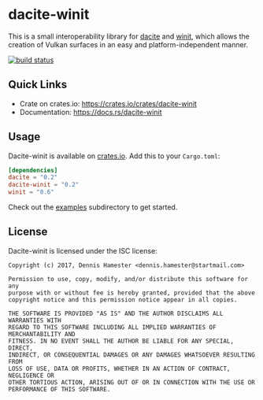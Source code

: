 # dacite-winit

This is a small interoperability library for [dacite] and [winit], which allows the creation of
Vulkan surfaces in an easy and platform-independent manner.

[dacite]: https://gitlab.com/dennis-hamester/dacite/tree/master/dacite
[winit]: https://github.com/tomaka/winit

[![build status](https://gitlab.com/dennis-hamester/dacite/badges/master/build.svg)](https://gitlab.com/dennis-hamester/dacite)

## Quick Links

 - Crate on crates.io: <https://crates.io/crates/dacite-winit>
 - Documentation: <https://docs.rs/dacite-winit>

## Usage

Dacite-winit is available on [crates.io]. Add this to your `Cargo.toml`:

```toml
[dependencies]
dacite = "0.2"
dacite-winit = "0.2"
winit = "0.6"
```

Check out the [examples] subdirectory to get started.

[crates.io]: https://crates.io/crates/dacite-winit
[examples]: https://gitlab.com/dennis-hamester/dacite/tree/master/examples

## License

Dacite-winit is licensed under the ISC license:

```
Copyright (c) 2017, Dennis Hamester <dennis.hamester@startmail.com>

Permission to use, copy, modify, and/or distribute this software for any
purpose with or without fee is hereby granted, provided that the above
copyright notice and this permission notice appear in all copies.

THE SOFTWARE IS PROVIDED "AS IS" AND THE AUTHOR DISCLAIMS ALL WARRANTIES WITH
REGARD TO THIS SOFTWARE INCLUDING ALL IMPLIED WARRANTIES OF MERCHANTABILITY AND
FITNESS. IN NO EVENT SHALL THE AUTHOR BE LIABLE FOR ANY SPECIAL, DIRECT,
INDIRECT, OR CONSEQUENTIAL DAMAGES OR ANY DAMAGES WHATSOEVER RESULTING FROM
LOSS OF USE, DATA OR PROFITS, WHETHER IN AN ACTION OF CONTRACT, NEGLIGENCE OR
OTHER TORTIOUS ACTION, ARISING OUT OF OR IN CONNECTION WITH THE USE OR
PERFORMANCE OF THIS SOFTWARE.
```
